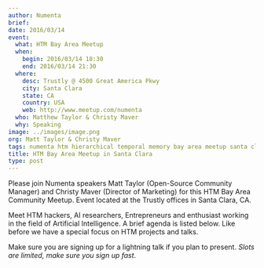 ```yaml
---
author: Numenta
brief:
date: 2016/03/14
event:
  what: HTM Bay Area Meetup
  when:
    begin: 2016/03/14 18:30
    end: 2016/03/14 21:30
  where:
    desc: Trustly @ 4500 Great America Pkwy
    city: Santa Clara
    state: CA
    country: USA
    web: http://www.meetup.com/numenta
  who: Matthew Taylor & Christy Maver
  why: Speaking
image: ../images/image.png
org: Matt Taylor & Christy Maver
tags: numenta htm hierarchical temporal memory bay area meetup santa clara ca
title: HTM Bay Area Meetup in Santa Clara
type: post
---
```


Please join Numenta speakers Matt Taylor (Open-Source Community Manager) and
Christy Maver (Director of Marketing) for this HTM Bay Area Community Meetup.
Event located at the Trustly offices in Santa Clara, CA.

Meet HTM hackers, AI researchers, Entrepreneurs and enthusiast working in the
field of Artificial Intelligence. A brief agenda is listed below.  Like before
we have a special focus on HTM projects and talks.

Make sure you are signing up for a lightning talk if you plan to present. *Slots
are limited, make sure you sign up fast*.
